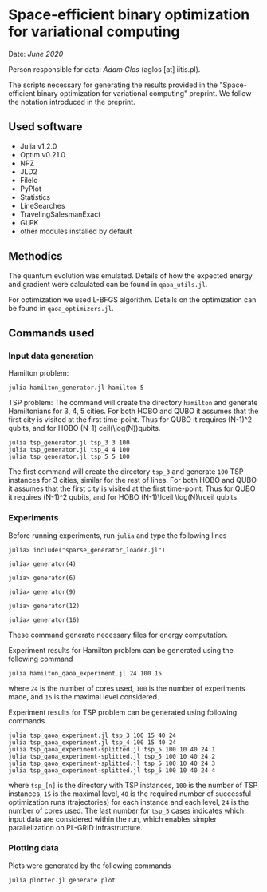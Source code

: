 # Space-efficient binary optimization for variational computing

Date: *June 2020*

Person responsible for data: *Adam Glos* (aglos [at] iitis.pl).


The scripts necessary for generating the results provided in the "Space-efficient binary optimization for variational computing" preprint. We follow the notation introduced in the preprint.


## Used software
* Julia v1.2.0
* Optim v0.21.0
* NPZ
* JLD2
* FileIo
* PyPlot
* Statistics
* LineSearches
* TravelingSalesmanExact
* GLPK
* other modules installed by default

## Methodics

The quantum evolution was emulated. Details of how the expected energy and gradient were calculated can be found in `qaoa_utils.jl`.

For optimization we used L-BFGS algorithm. Details on the optimization can be found in `qaoa_optimizers.jl`.

## Commands used

### Input data generation
Hamilton problem:
```
julia hamilton_generator.jl hamilton 5
```

TSP problem:
The command will create the directory `hamilton` and generate Hamiltonians for 3, 4, 5 cities. For both HOBO and QUBO it assumes that the first city is visited at the first time-point. Thus for QUBO it requires (N-1)^2 qubits, and for HOBO (N-1) ceil(\log(N))qubits.
```
julia tsp_generator.jl tsp_3 3 100
julia tsp_generator.jl tsp_4 4 100
julia tsp_generator.jl tsp_5 5 100
```
The first command will create the directory `tsp_3` and generate `100` TSP instances for 3 cities, similar for the rest of lines. For both HOBO and QUBO it assumes that the first city is visited at the first time-point. Thus for QUBO it requires (N-1)^2 qubits, and for HOBO (N-1)\lceil \log(N)\rceil qubits.

### Experiments

Before running experiments, run `julia` and type the following lines
```
julia> include("sparse_generator_loader.jl")

julia> generator(4)

julia> generator(6)

julia> generator(9)

julia> generator(12)

julia> generator(16)

```
These command generate necessary files for energy computation.

Experiment results for Hamilton problem can be generated using the following command
```
julia hamilton_qaoa_experiment.jl 24 100 15
```
where `24` is the number of cores used, `100` is the number of experiments made, and `15` is the maximal level considered.

Experiment results for TSP problem can be generated using following commands
```
julia tsp_qaoa_experiment.jl tsp_3 100 15 40 24
julia tsp_qaoa_experiment.jl tsp_4 100 15 40 24
julia tsp_qaoa_experiment-splitted.jl tsp_5 100 10 40 24 1
julia tsp_qaoa_experiment-splitted.jl tsp_5 100 10 40 24 2
julia tsp_qaoa_experiment-splitted.jl tsp_5 100 10 40 24 3
julia tsp_qaoa_experiment-splitted.jl tsp_5 100 10 40 24 4
```
where `tsp_[n]` is the directory with TSP instances, `100` is the number of TSP instances, `15` is the maximal level, `40` is the required number of successful optimization runs (trajectories) for each instance and each level, `24` is the number of cores used. The last number for `tsp_5` cases indicates which input data are considered within the run, which enables simpler parallelization on PL-GRID infrastructure.

### Plotting data

Plots were generated by the following commands
```
julia plotter.jl generate plot

```
